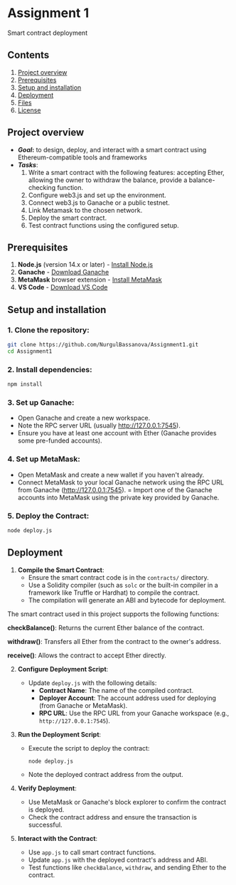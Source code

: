 # Assignment 1


Smart contract deployment

## Contents

1. [Project overview](#project-overview)
2. [Prerequisites](#prerequisites)
3. [Setup and installation](#setup-and-installation)
4. [Deployment](#deployment)
5. [Files](#files)
6. [License](#license)



## Project overview

- <b><i>Goal</i>:</b>  to design, deploy, and interact with a smart contract using Ethereum-compatible tools and frameworks
- <b><i>Tasks</i></b>:
    1. Write a smart contract with the following features: accepting Ether, allowing the owner to withdraw the balance, provide a balance-checking function.
    2. Configure web3.js and set up the environment.
    3. Connect web3.js to Ganache or a public testnet.
    4. Link Metamask to the chosen network.
    5. Deploy the smart contract.
    6. Test contract functions using the configured setup.
 

## Prerequisites

1. **Node.js** (version 14.x or later) - [Install Node.js](https://nodejs.org/)
2. **Ganache** - [Download Ganache](https://www.trufflesuite.com/ganache)
3. **MetaMask** browser extension - [Install MetaMask](https://metamask.io/)
4. **VS Code** - [Download VS Code](https://code.visualstudio.com/)


## Setup and installation 

### 1. Clone the repository:

```bash
git clone https://github.com/NurgulBassanova/Assignment1.git
cd Assignment1
```
### 2. Install dependencies:

```bash
npm install
```
### 3. Set up Ganache:
- Open Ganache and create a new workspace.
- Note the RPC server URL (usually http://127.0.0.1:7545).
- Ensure you have at least one account with Ether (Ganache provides some pre-funded accounts).

### 4. Set up MetaMask:
- Open MetaMask and create a new wallet if you haven't already.
- Connect MetaMask to your local Ganache network using the RPC URL from Ganache (http://127.0.0.1:7545).
= Import one of the Ganache accounts into MetaMask using the private key provided by Ganache.


### 5. Deploy the Contract:
```bash
node deploy.js
```

## Deployment
1. **Compile the Smart Contract**:
   - Ensure the smart contract code is in the `contracts/` directory.
   - Use a Solidity compiler (such as `solc` or the built-in compiler in a framework like Truffle or Hardhat) to compile the contract.
   - The compilation will generate an ABI and bytecode for deployment.
  
The smart contract used in this project supports the following functions:

**checkBalance()**: Returns the current Ether balance of the contract.

**withdraw()**: Transfers all Ether from the contract to the owner's address.

**receive()**: Allows the contract to accept Ether directly.

2. **Configure Deployment Script**:
   - Update `deploy.js` with the following details:
     - **Contract Name**: The name of the compiled contract.
     - **Deployer Account**: The account address used for deploying (from Ganache or MetaMask).
     - **RPC URL**: Use the RPC URL from your Ganache workspace (e.g., `http://127.0.0.1:7545`).

3. **Run the Deployment Script**:
   - Execute the script to deploy the contract:
     ```bash
     node deploy.js
     ```
   - Note the deployed contract address from the output.

4. **Verify Deployment**:
   - Use MetaMask or Ganache's block explorer to confirm the contract is deployed.
   - Check the contract address and ensure the transaction is successful.

5. **Interact with the Contract**:
   - Use `app.js` to call smart contract functions.
   - Update `app.js` with the deployed contract's address and ABI.
   - Test functions like `checkBalance`, `withdraw`, and sending Ether to the contract.


